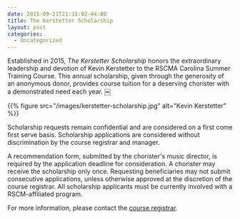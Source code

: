 ```yaml
---
date: 2015-09-21T21:15:02-04:00
title: The Kerstetter Scholarship
layout: post
categories:
  - Uncategorized
---
```


Established in 2015, *The Kerstetter Scholarship* honors the extraordinary
leadership and devotion of Kevin Kerstetter to the RSCMA Carolina Summer
Training Course. This annual scholarship, given through the generosity of an
anonymous donor, provides course tuition for a deserving chorister with a
demonstrated need each year. ￼

<!--more-->

{{% figure src="/images/kerstetter-scholarship.jpg" alt="Kevin Kerstetter" %}}

Scholarship requests remain confidential and are considered on a first come
first serve basis. Scholarship applications are considered without
discrimination by the course registrar and manager.

A recommendation form, submitted by the chorister's music director, is required
by the application deadline for consideration. A chorister may receive the
scholarship only once. Requesting beneficiaries may not submit consecutive
applications, unless otherwise approved at the discretion of the course
registrar. All scholarship applicants must be currently involved with a
RSCM-affiliated program.

For more information, please contact the [course registrar][1].

[1]: /contact/
